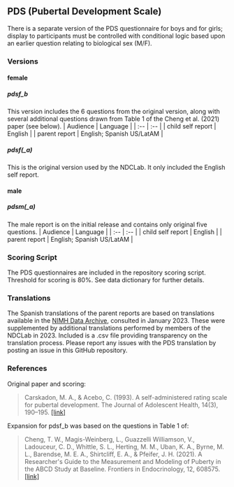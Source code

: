 ## PDS (Pubertal Development Scale)

There is a separate version of the PDS questionnaire for boys and for girls; display to participants must be controlled with conditional logic based upon an earlier question relating to biological sex (M/F).

### Versions
#### female
##### pdsf_b
This version includes the 6 questions from the original version, along with several additional questions drawn from Table 1 of the Cheng et al. (2021) paper (see below).
| Audience | Language |
| :--  | :--  |
| child self report | English |
| parent report | English; Spanish US/LatAM |

##### pdsf(_a)
This is the original version used by the NDCLab. It only included the English self report.

#### male
##### pdsm(_a)
The male report is on the initial release and contains only original five questions.
| Audience | Language |
| :--  | :--  |
| child self report | English |
| parent report | English; Spanish US/LatAM |


### Scoring Script
The PDS questionnaires are included in the repository scoring script. Threshold for scoring is 80%. See data dictionary for further details.


### Translations
The Spanish translations of the parent reports are based on translations available in the [NIMH Data Archive](https://nda.nih.gov/data_structure.html?short_name=abcd_ppdms01), consulted in January 2023. These were supplemented by additional translations performed by members of the NDCLab in 2023.  Included is a .csv file providing transparency on the translation process. Please report any issues with the PDS translation by posting an issue in this GitHub repository.


### References
Original paper and scoring:
> Carskadon, M. A., & Acebo, C. (1993). A self-administered rating scale for pubertal development. The Journal of Adolescent Health, 14(3), 190–195. [[link]](https://pubmed.ncbi.nlm.nih.gov/8323929/)

Expansion for pdsf_b was based on the questions in Table 1 of:
> Cheng, T. W., Magis-Weinberg, L., Guazzelli Williamson, V., Ladouceur, C. D., Whittle, S. L., Herting, M. M., Uban, K. A., Byrne, M. L., Barendse, M. E. A., Shirtcliff, E. A., & Pfeifer, J. H. (2021). A Researcher's Guide to the Measurement and Modeling of Puberty in the ABCD Study at Baseline. Frontiers in Endocrinology, 12, 608575. [[link]](https://www.ncbi.nlm.nih.gov/pmc/articles/PMC8131843/)